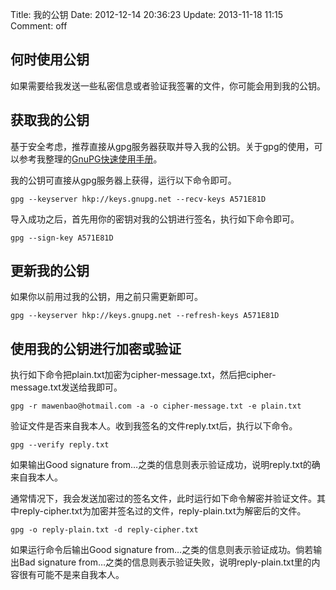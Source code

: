 Title: 我的公钥
Date: 2012-12-14 20:36:23
Update: 2013-11-18 11:15
Comment: off

## 何时使用公钥
如果需要给我发送一些私密信息或者验证我签署的文件，你可能会用到我的公钥。

## 获取我的公钥
基于安全考虑，推荐直接从gpg服务器获取并导入我的公钥。关于gpg的使用，可以参考我整理的[GnuPG快速使用手册](/note/gnupg.html "GnuPG快速使用指南")。

我的公钥可直接从gpg服务器上获得，运行以下命令即可。

    gpg --keyserver hkp://keys.gnupg.net --recv-keys A571E81D

导入成功之后，首先用你的密钥对我的公钥进行签名，执行如下命令即可。

    gpg --sign-key A571E81D

## 更新我的公钥
如果你以前用过我的公钥，用之前只需更新即可。

    gpg --keyserver hkp://keys.gnupg.net --refresh-keys A571E81D

## 使用我的公钥进行加密或验证
执行如下命令把plain.txt加密为cipher-message.txt，然后把cipher-message.txt发送给我即可。

    gpg -r mawenbao@hotmail.com -a -o cipher-message.txt -e plain.txt

验证文件是否来自我本人。收到我签名的文件reply.txt后，执行以下命令。

    gpg --verify reply.txt

如果输出Good signature from…之类的信息则表示验证成功，说明reply.txt的确来自我本人。

通常情况下，我会发送加密过的签名文件，此时运行如下命令解密并验证文件。其中reply-cipher.txt为加密并签名过的文件，reply-plain.txt为解密后的文件。

    gpg -o reply-plain.txt -d reply-cipher.txt

如果运行命令后输出Good signature from…之类的信息则表示验证成功。倘若输出Bad signature from…之类的信息则表示验证失败，说明reply-plain.txt里的内容很有可能不是来自我本人。
